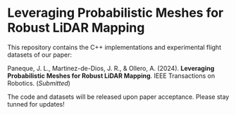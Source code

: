 # Leveraging Probabilistic Meshes for Robust LiDAR Mapping
This repository contains the C++ implementations and experimental flight datasets of our paper:

Paneque, J. L., Martinez-de-Dios, J. R., & Ollero, A. (2024). **Leveraging Probabilistic Meshes for Robust LiDAR Mapping**. IEEE Transactions on Robotics. (_Submitted_)

The code and datasets will be released upon paper acceptance. Please stay tunned for updates!


